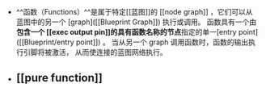 - ^^函数（Functions）^^是属于特定[[蓝图]]的 [[node graph]] ，它们可以从蓝图中的另一个 [graph]([[Blueprint Graph]]) 执行或调用。
  函数具有一个由**包含一个 [[exec output pin]]的具有函数名称的节点**指定的单一[entry point]([[Blueprint/entry point]]) 。
  当从另一个 graph 调用函数时，函数的输出执行引脚将被激活， 从而使连接的蓝图网络执行。
- ## [[pure function]]